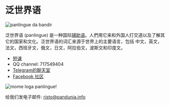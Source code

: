 泛世界语
========

![](http://www.pandunia.info/bandir/bandir.png "panlingue da bandir")

泛世界语 (panlingue) 是一种国际[辅助语](https://zh.wikipedia.org/wiki/%E4%BA%BA%E5%B7%A5%E8%AA%9E%E8%A8%80)。人們用它来和外国人打交道以及了解其它的国家和文化。泛世界语的词汇来源于世界上的主要语言，包括 中文，英文，法文，西班牙文，俄文，日文，阿拉伯文，波斯文和印度文。

- [短课](http://www.pandunia.info/panlingue/mini_darse.html)
- QQ channel: 717549404
- [Telegram的聊天室](https://t.me/joinchat/AAAAAEPVsifmS6xRLAlxVA)
- [Facebook 社区](http://www.facebook.com/groups/panlingue)

![](http://www.pandunia.info/grafe/mome_loga_panlingue.png "mome loga panlingue!")


给我们发电子邮件: risto@pandunia.info



